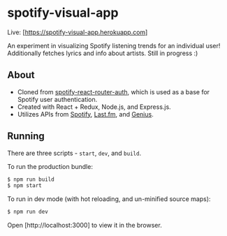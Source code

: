 # spotify-visual-app

Live: [https://spotify-visual-app.herokuapp.com]

An experiment in visualizing Spotify listening trends for an individual user! Additionally fetches lyrics and info about artists. Still in progress :)

## About

- Cloned from [spotify-react-router-auth](https://github.com/kauffecup/spotify-react-router-auth), which is used as a base for Spotify user authentication.
- Created with React + Redux, Node.js, and Express.js.
- Utilizes APIs from [Spotify](https://developer.spotify.com/documentation/web-api/), [Last.fm](https://www.last.fm/api), and [Genius](https://docs.genius.com).

## Running

There are three scripts - `start`, `dev`, and `build`.

To run the production bundle:

```bash
$ npm run build
$ npm start
```

To run in dev mode (with hot reloading, and un-minified source maps):

```bash
$ npm run dev
```

Open [http://localhost:3000] to view it in the browser.
